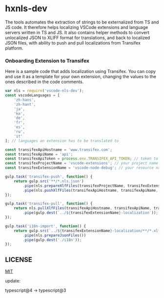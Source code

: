 # hxnls-dev
The tools automates the extraction of strings to be externalized from TS and JS code. It therefore helps localizing VSCode extensions and
language servers written in TS and JS. It also contains helper methods to convert unlocalized JSON to XLIFF format for translations, and back to localized JSON files, with ability to push and pull localizations from Transifex platform.

### Onboarding Extension to Transifex
Here is a sample code that adds localization using Transifex. You can copy and use it as a template for your own extension, changing the values to the ones described in the code comments.

```javascript
var nls = require('vscode-nls-dev');
const vscodeLanguages = [
	'zh-hans',
	'zh-hant',
	'ja',
	'ko',
	'de',
	'fr',
	'es',
	'ru',
	'it'
]; // languages an extension has to be translated to

const transifexApiHostname = 'www.transifex.com';
const transifexApiName = 'api';
const transifexApiToken = process.env.TRANSIFEX_API_TOKEN; // token to talk to Transifex (to obtain it see https://docs.transifex.com/api/introduction#authentication)
const transifexProjectName = 'vscode-extensions'; // your project name in Transifex
const transifexExtensionName = 'vscode-node-debug'; // your resource name in Transifex

gulp.task('transifex-push', function() {
	return gulp.src('**/*.nls.json')
		.pipe(nls.prepareXlfFiles(transifexProjectName, transifexExtensionName))
		.pipe(nls.pushXlfFiles(transifexApiHostname, transifexApiName, transifexApiToken));
});

gulp.task('transifex-pull', function() {
	return nls.pullXlfFiles(transifexApiHostname, transifexApiName, transifexApiToken, vscodeLanguages, [{ name: transifexExtensionName, project: transifexProjectName }])
		.pipe(gulp.dest(`../${transifexExtensionName}-localization`));
});

gulp.task('i18n-import', function() {
	return gulp.src(`../${transifexExtensionName}-localization/**/*.xlf`)
		.pipe(nls.prepareJsonFiles())
		.pipe(gulp.dest('./i18n'));
});
```

## LICENSE
[MIT](License.txt)

update:

typescript@4 -> typescript@3
